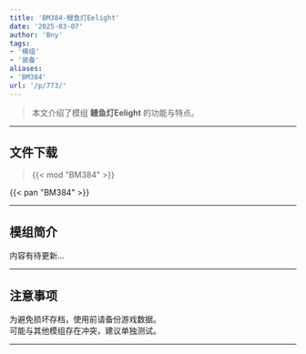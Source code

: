 ```yaml
---
title: 'BM384-鳗鱼灯Eelight'
date: '2025-03-07'
author: 'Bny'
tags:
- '模组'
- '装备'
aliases:
- 'BM384'
url: '/p/773/'
---
```


> 本文介绍了模组 **鳗鱼灯Eelight** 的功能与特点。

---

## 文件下载  

> {{< mod "BM384" >}}  

{{< pan "BM384" >}}  

---

## 模组简介

>  
内容有待更新...  

---

## 注意事项

>  
为避免损坏存档，使用前请备份游戏数据。  
可能与其他模组存在冲突，建议单独测试。  

---


